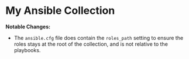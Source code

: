 # My Ansible Collection

**Notable Changes:**
- The `ansible.cfg` file does contain the `roles_path` setting to ensure the roles stays at the root of the collection, and is not relative to the playbooks.
